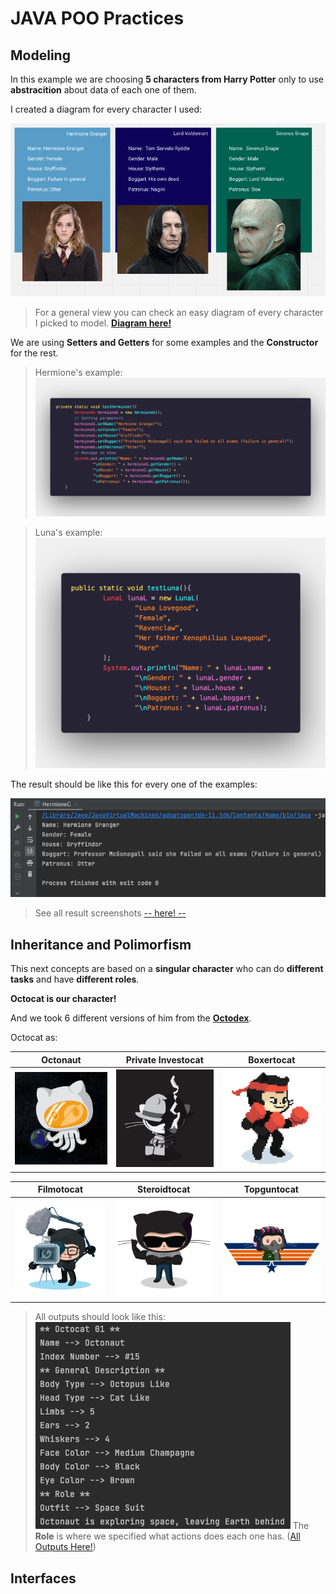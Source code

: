 # JAVA POO Practices
## Modeling
In this example we are choosing **5 characters from Harry Potter** only to use **abstracition** about data of each one of them.

I created a diagram for every character I used:

![DiagramScreenshot](/screenshots/Diagram.png)

> For a general view you can check an easy diagram of every character I picked to model.
**[Diagram here!](https://miro.com/app/board/uXjVO722ibo=/?share_link_id=586921336453)**

We are using **Setters and Getters** for some examples and the **Constructor** for the rest.

> Hermione's example:
![SettersGetters](/screenshots/SettersGetters.png)

> Luna's example:
![Constructor](/screenshots/Constructor.png)

The result should be like this for every one of the examples:

![HermioneResult](/screenshots/Results/Hermione.png)

> See all result screenshots [-- here! --](/screenshots/Results/)

## Inheritance and Polimorfism
This next concepts are based on a **singular character** who can do **different tasks** and have **different roles**.

**Octocat is our character!**

And we took 6 different versions of him from the **[Octodex](https://octodex.github.com)**.

Octocat as:

| Octonaut | Private Investocat | Boxertocat |
| :---: | :---: | :---: |
| ![Octonaut](/screenshots/OctocatScreenshots/octonaut.jpg) | ![PrivateInvestocat](/screenshots/OctocatScreenshots/privateinvestocat.jpg) | ![Boxertocat](/screenshots/OctocatScreenshots/boxertocat_octodex.jpg) 

| Filmotocat | Steroidtocat | Topguntocat |
| :---: | :---: | :---: |
| ![Filmotocat](/screenshots/OctocatScreenshots/filmtocat.png) | ![Steroidtocat](/screenshots/OctocatScreenshots/steroidtocat.png) | ![Topguntocat](/screenshots/OctocatScreenshots/topguntocat.png) |

> All outputs should look like this:
![OctonautOutput](/screenshots/OctocatScreenshots/Results/Octocat%2001.png)
The **Role** is where we specified what actions does each one has. ([All Outputs Here!](/screenshots/OctocatScreenshots/Results/))

## Interfaces